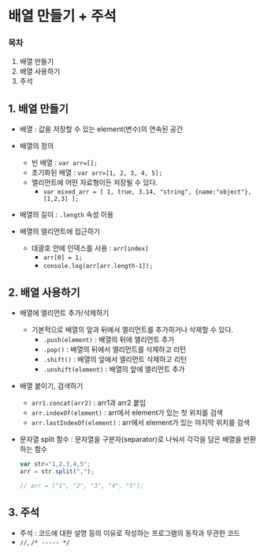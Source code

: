 # 배열 만들기 + 주석

### 목차
1. 배열 만들기
2. 배열 사용하기
3. 주석

## 1. 배열 만들기
- 배열 : 값을 저장할 수 있는 element(변수)의 연속된 공간
- 배열의 정의
	- 빈 배열 : ```var arr=[];```
	- 초기화된 배열 : ```var arr=[1, 2, 3, 4, 5];```
	- 엘리먼트에 어떤 자료형이든 저장될 수 있다.
		- ```var mixed_arr = [ 1, true, 3.14, "string", {name:"object"}, [1,2,3] ];```

- 배열의 길이 : ```.length``` 속성 이용
- 배열의 엘리먼트에 접근하기
	- 대괄호 안에 인덱스를 사용 : ```arr[index]```
		- ```arr[0] = 1;```
		- ```console.log(arr[arr.length-1]);```

## 2. 배열 사용하기
- 배열에 엘리먼트 추가/삭제하기
	- 기본적으로 배열의 앞과 뒤에서 엘리먼트를 추가하거나 삭제할 수 있다.
		- ```.push(element)``` : 배열의 뒤에 엘리먼트 추가
		- ```.pop()``` : 배열의 뒤에서 엘리먼트를 삭제하고 리턴
		- ```.shift()``` : 배열의 앞에서 엘리먼트 삭제하고 리턴
		- ```.unshift(element)``` : 배열의 앞에 엘리먼트 추가

- 배열 붙이기, 검색하기
	- ```arr1.concat(arr2)``` : arr1과 arr2 붙임
	- ```arr.indexOf(element)``` : arr에서 element가 있는 첫 위치를 검색
	- ```arr.lastIndexOf(element)``` : arr에서 element가 있는 마지막 위치를 검색

- 문자열 split 함수 : 문자열을 구분자(separator)로 나눠서 각각을 담은 배열을 반환하는 함수
	```javascript
	var str="1,2,3,4,5";
	arr = str.split(",");

	// arr = ["1", "2", "3", "4", "5"];
	```
## 3. 주석
- 주석 : 코드에 대한 설명 등의 이유로 작성하는 프로그램의 동작과 무관한 코드
- ```//```, ```/* ----- */```
